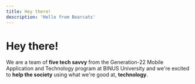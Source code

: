 ```yaml
---
title: Hey there!
description: 'Hello from Bearcats'
---
```

# Hey there!
We are a team of **five tech savvy** from the Generation-22 Mobile Application and Technology program at BINUS University and we're excited to **help the society** using what we're good at, **technology**.
